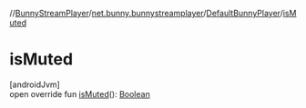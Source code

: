 //[BunnyStreamPlayer](../../../index.md)/[net.bunny.bunnystreamplayer](../index.md)/[DefaultBunnyPlayer](index.md)/[isMuted](is-muted.md)

# isMuted

[androidJvm]\
open override fun [isMuted](is-muted.md)(): [Boolean](https://kotlinlang.org/api/core/kotlin-stdlib/kotlin/-boolean/index.html)